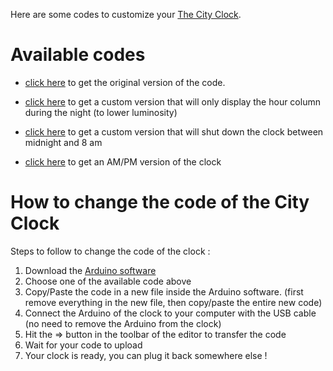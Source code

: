 Here are some codes to customize your [The City Clock](http://www.the-city-clock.com/).  

# Available codes


- [click here](https://raw.githubusercontent.com/LucasBerbesson/binary-clock/master/binary_clock/binary_clock.ino) to get the original version of the code. 

- [click here](https://raw.githubusercontent.com/LucasBerbesson/binary-clock/master/binary_clock_night_dimmed/binary_clock_night_dimmed.ino) to get a custom version that will only display the hour column during the night (to lower luminosity)

- [click here](https://raw.githubusercontent.com/LucasBerbesson/binary-clock/master/binary_clock_night_off/binary_clock_night_off2.ino) to get a custom version that will shut down the clock between midnight and 8 am

- [click here](https://raw.githubusercontent.com/LucasBerbesson/binary-clock/master/binary_clock_am_pm/binary_clock_am_pm.ino) to get an AM/PM version of the clock

# How to change the code of the City Clock 
 
 Steps to follow to change the code of the clock : 
 
1. Download the [Arduino software](https://www.arduino.cc/en/Main/Software)
2. Choose one of the available code above
3. Copy/Paste the code in a new file inside the Arduino software. (first remove everything in the new file, then copy/paste the entire new code)
3. Connect the Arduino of the clock to your computer with the USB cable (no need to remove the Arduino from the clock)
4. Hit the => button in the toolbar of the editor to transfer the code
5. Wait for your code to upload
6. Your clock is ready, you can plug it back somewhere else !

